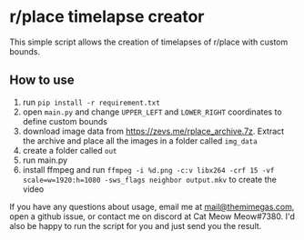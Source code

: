 # r/place timelapse creator

This simple script allows the creation of timelapses of r/place with custom bounds.

## How to use

1. run `pip install -r requirement.txt`
2. open `main.py` and change `UPPER_LEFT` and `LOWER_RIGHT` coordinates to define custom bounds
3. download image data from https://zevs.me/rplace_archive.7z. Extract the archive and place all the images in a folder called `img_data`
4. create a folder called `out`
5. run main.py
6. install ffmpeg and run `ffmpeg -i %d.png -c:v libx264 -crf 15 -vf scale=w=1920:h=1080 -sws_flags neighbor output.mkv` to create the video

If you have any questions about usage, email me at mail@themimegas.com, open a github issue, or contact me on discord at Cat Meow Meow#7380. I'd also be happy to run the script for you and just send you the result.